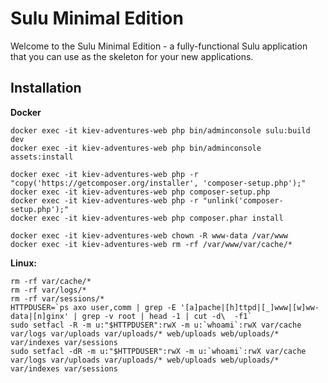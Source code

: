 # Sulu Minimal Edition

Welcome to the Sulu Minimal Edition - a fully-functional Sulu application that you can use as the skeleton for your new
applications.

## Installation

__Docker__
```
docker exec -it kiev-adventures-web php bin/adminconsole sulu:build dev
docker exec -it kiev-adventures-web php bin/adminconsole assets:install

docker exec -it kiev-adventures-web php -r "copy('https://getcomposer.org/installer', 'composer-setup.php');"
docker exec -it kiev-adventures-web php composer-setup.php
docker exec -it kiev-adventures-web php -r "unlink('composer-setup.php');"
docker exec -it kiev-adventures-web php composer.phar install

docker exec -it kiev-adventures-web chown -R www-data /var/www
docker exec -it kiev-adventures-web rm -rf /var/www/var/cache/*

```

__Linux:__

```
rm -rf var/cache/*
rm -rf var/logs/*
rm -rf var/sessions/*
HTTPDUSER=`ps axo user,comm | grep -E '[a]pache|[h]ttpd|[_]www|[w]ww-data|[n]ginx' | grep -v root | head -1 | cut -d\  -f1`
sudo setfacl -R -m u:"$HTTPDUSER":rwX -m u:`whoami`:rwX var/cache var/logs var/uploads var/uploads/* web/uploads web/uploads/* var/indexes var/sessions
sudo setfacl -dR -m u:"$HTTPDUSER":rwX -m u:`whoami`:rwX var/cache var/logs var/uploads var/uploads/* web/uploads web/uploads/* var/indexes var/sessions
```
